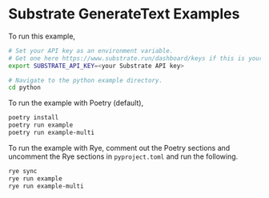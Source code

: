 # Substrate GenerateText Examples

To run this example,

```bash
# Set your API key as an environment variable.
# Get one here https://www.substrate.run/dashboard/keys if this is your first time.
export SUBSTRATE_API_KEY=<your Substrate API key>

# Navigate to the python example directory.
cd python
```

To run the example with Poetry (default),

```bash
poetry install
poetry run example
poetry run example-multi
```

To run the example with Rye, comment out the Poetry sections and uncomment the Rye sections in `pyproject.toml` and run the following.

```bash
rye sync
rye run example
rye run example-multi
```
